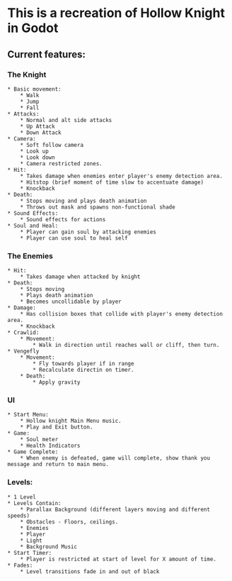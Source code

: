 # This is a recreation of Hollow Knight in Godot

## Current features:
	
### The Knight

	* Basic movement:
		* Walk
		* Jump
		* Fall
	* Attacks:
		* Normal and alt side attacks
		* Up Attack
		* Down Attack
	* Camera:
		* Soft follow camera
		* Look up
		* Look down
		* Camera restricted zones.
	* Hit:
		* Takes damage when enemies enter player's enemy detection area.
		* Hitstop (brief moment of time slow to accentuate damage)
		* Knockback
	* Death:
		* Stops moving and plays death animation
		* Throws out mask and spawns non-functional shade
	* Sound Effects:
		* Sound effects for actions
	* Soul and Heal:
		* Player can gain soul by attacking enemies
		* Player can use soul to heal self

### The Enemies

	* Hit:
		* Takes damage when attacked by knight
	* Death:
		* Stops moving
		* Plays death animation
		* Becomes uncollidable by player
	* Damage:
		* Has collision boxes that collide with player's enemy detection area.
		* Knockback
	* Crawlid:
		* Movement:
			* Walk in direction until reaches wall or cliff, then turn.
	* Vengefly
		* Movement:
			* Fly towards player if in range
			* Recalculate directin on timer.
		* Death:
			* Apply gravity

### UI

	* Start Menu:
		* Hollow knight Main Menu music.
		* Play and Exit button.
	* Game:
		* Soul meter
		* Health Indicators
	* Game Complete:
		* When enemy is defeated, game will complete, show thank you message and return to main menu.
		
### Levels:
	* 1 Level
	* Levels Contain:
		* Parallax Background (different layers moving and different speeds)
		* Obstacles - Floors, ceilings.
		* Enemies
		* Player
		* Light
		* Background Music
	* Start Timer:
		* Player is restricted at start of level for X amount of time.
	* Fades:
		* Level transitions fade in and out of black
